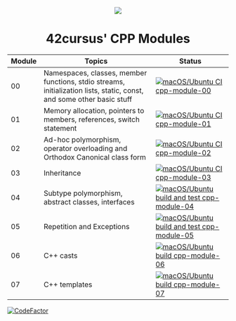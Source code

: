 <p align="center">
  <img src=https://user-images.githubusercontent.com/40824677/149224059-8a1fc9f2-31bc-4335-93b3-6017bf794668.png />
</p>

<h1 align="center">
	42cursus' CPP Modules
</h1>

| Module | Topics | Status |
|--------|--------|--------|
| 00 | Namespaces, classes, member functions, stdio streams, initialization lists, static, const, and some other basic stuff | [![macOS/Ubuntu CI cpp-module-00](https://github.com/rvan-duy/cpp-modules/actions/workflows/module-00.yml/badge.svg)](https://github.com/rvan-duy/cpp-modules/actions/workflows/module-00.yml) |
| 01 | Memory allocation, pointers to members, references, switch statement | [![macOS/Ubuntu CI cpp-module-01](https://github.com/rvan-duy/cpp-modules/actions/workflows/module-01.yml/badge.svg)](https://github.com/rvan-duy/cpp-modules/actions/workflows/module-01.yml) |
| 02 | Ad-hoc polymorphism, operator overloading and Orthodox Canonical class form | [![macOS/Ubuntu CI cpp-module-02](https://github.com/rvan-duy/cpp-modules/actions/workflows/module-02.yml/badge.svg)](https://github.com/rvan-duy/cpp-modules/actions/workflows/module-02.yml) |
| 03 | Inheritance | [![macOS/Ubuntu CI cpp-module-03](https://github.com/rvan-duy/cpp-modules/actions/workflows/module-03.yml/badge.svg)](https://github.com/rvan-duy/cpp-modules/actions/workflows/module-03.yml) |
| 04 | Subtype polymorphism, abstract classes, interfaces | [![macOS/Ubuntu build and test cpp-module-04](https://github.com/rvan-duy/cpp-modules/actions/workflows/module-04.yml/badge.svg)](https://github.com/rvan-duy/cpp-modules/actions/workflows/module-04.yml) |
| 05 | Repetition and Exceptions | [![macOS/Ubuntu build and test cpp-module-05](https://github.com/rvan-duy/cpp-modules/actions/workflows/module-05.yml/badge.svg)](https://github.com/rvan-duy/cpp-modules/actions/workflows/module-05.yml) |
| 06 | C++ casts | [![macOS/Ubuntu build cpp-module-06](https://github.com/rvan-duy/cpp-modules/actions/workflows/module-06.yml/badge.svg)](https://github.com/rvan-duy/cpp-modules/actions/workflows/module-06.yml) |
| 07 | C++ templates | [![macOS/Ubuntu build cpp-module-07](https://github.com/rvan-duy/cpp-modules/actions/workflows/module-07.yml/badge.svg)](https://github.com/rvan-duy/cpp-modules/actions/workflows/module-07.yml) |

[![CodeFactor](https://www.codefactor.io/repository/github/rvan-duy/cpp-modules/badge/main)](https://www.codefactor.io/repository/github/rvan-duy/cpp-modules/overview/main)
